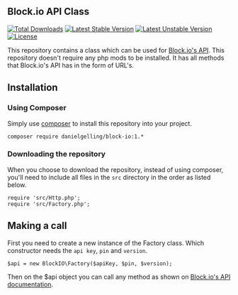 ## Block.io API Class

[![Total Downloads](https://poser.pugx.org/danielgelling/block-io/d/total.svg)](https://packagist.org/packages/danielgelling/block-io)
[![Latest Stable Version](https://poser.pugx.org/danielgelling/block-io/v/stable.svg)](https://packagist.org/packages/danielgelling/block-io)
[![Latest Unstable Version](https://poser.pugx.org/danielgelling/block-io/v/unstable.svg)](https://packagist.org/packages/danielgelling/block-io)
[![License](https://poser.pugx.org/danielgelling/block-io/license.svg)](https://packagist.org/packages/danielgelling/block-io)

This repository contains a class which can be used for [Block.io's API](https://block.io/api). This repository doesn't require any php mods to be installed. It has all methods that Block.io's API has in the form of URL's.

## Installation

### Using Composer

Simply use [composer](https://getcomposer.org) to install this repository into your project.

	composer require danielgelling/block-io:1.*

### Downloading the repository

When you choose to download the repository, instead of using composer, you'll need to include all files in the `src` directory in the order as listed below.

	require 'src/Http.php';
	require 'src/Factory.php';

## Making a call

First you need to create a new instance of the Factory class. Which constructor needs the `api key`, `pin` and `version`.

	$api = new BlockIO\Factory($apiKey, $pin, $version);

Then on the $api object you can call any method as shown on [Block.io's API documentation](https://block.io/api).
